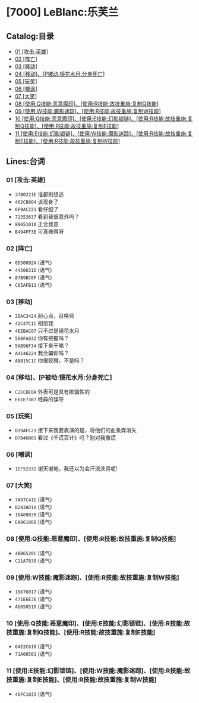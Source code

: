 # [7000] LeBlanc:乐芙兰
## Catalog:目录
* [01 [攻击:英雄]](#01-攻击英雄)
* [02 [阵亡]](#02-阵亡)
* [03 [移动]](#03-移动)
* [04 [移动]、[P被动:镜花水月:分身死亡]](#04-移动P被动镜花水月分身死亡)
* [05 [玩笑]](#05-玩笑)
* [06 [嘲讽]](#06-嘲讽)
* [07 [大笑]](#07-大笑)
* [08 [使用:Q技能:恶意魔印]、[使用:R技能:故技重施:复制Q技能]](#08-使用Q技能恶意魔印使用R技能故技重施复制Q技能)
* [09 [使用:W技能:魔影迷踪]、[使用:R技能:故技重施:复制W技能]](#09-使用W技能魔影迷踪使用R技能故技重施复制W技能)
* [10 [使用:Q技能:恶意魔印]、[使用:E技能:幻影锁链]、[使用:R技能:故技重施:复制Q技能]、[使用:R技能:故技重施:复制E技能]](#10-使用Q技能恶意魔印使用E技能幻影锁链使用R技能故技重施复制Q技能使用R技能故技重施复制E技能)
* [11 [使用:E技能:幻影锁链]、[使用:W技能:魔影迷踪]、[使用:R技能:故技重施:复制E技能]、[使用:R技能:故技重施:复制W技能]](#11-使用E技能幻影锁链使用W技能魔影迷踪使用R技能故技重施复制E技能使用R技能故技重施复制W技能)
## Lines:台词
### **01 [攻击:英雄]**
- `37B0221E` 谁都别想逃
- `402CB804` 该现身了
- `6F9AC221` 看仔细了
- `71353637` 看到我很意外吗？
- `89651010` 正合我意
- `B494FF3E` 可真难得呀

### **02 [阵亡]**
- `0D50092A` (语气)
- `4450631D` (语气)
- `87B9BC0F` (语气)
- `C65AFB11` (语气)

### **03 [移动]**
- `20AC3424` 耐心点，召唤师
- `42C47C1C` 相信我
- `4EEBAC07` 只不过是镜花水月
- `508FA932` 你有把握吗？
- `5AB96F34` 接下来干嘛？
- `A4146224` 我会骗你吗？
- `ABB15C1C` 你很狡猾，不是吗？

### **04 [移动]、[P被动:镜花水月:分身死亡]**
- `C2ECBE0A` 外表可是具有欺骗性的
- `E61E7307` 经典的误导

### **05 [玩笑]**
- `D19AFC23` 接下来我要表演的是，将他们的血条弄消失
- `D7B46B01` 看过《千谎百计》吗？别对我撒谎

### **06 [嘲讽]**
- `1EF52332` 谢天谢地，我还以为会汗流浃背呢!

### **07 [大笑]**
- `7A97C41E` (语气)
- `B243AD18` (语气)
- `1BA80B3B` (语气)
- `EA86180B` (语气)

### **08 [使用:Q技能:恶意魔印]、[使用:R技能:故技重施:复制Q技能]**
- `4BB6520C` (语气)
- `C21A7830` (语气)

### **09 [使用:W技能:魔影迷踪]、[使用:R技能:故技重施:复制W技能]**
- `19676017` (语气)
- `471E6E36` (语气)
- `A6050510` (语气)

### **10 [使用:Q技能:恶意魔印]、[使用:E技能:幻影锁链]、[使用:R技能:故技重施:复制Q技能]、[使用:R技能:故技重施:复制E技能]**
- `6AE2C618` (语气)
- `71A08501` (语气)

### **11 [使用:E技能:幻影锁链]、[使用:W技能:魔影迷踪]、[使用:R技能:故技重施:复制E技能]、[使用:R技能:故技重施:复制W技能]**
- `4DFC1833` (语气)